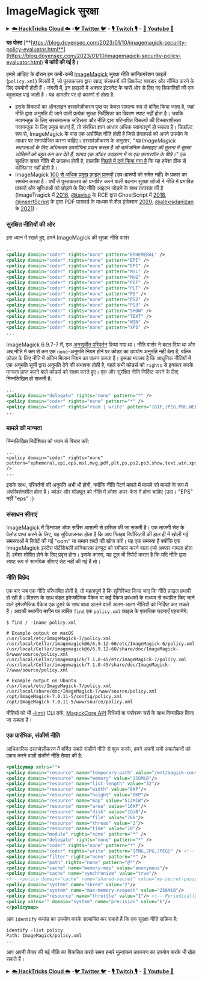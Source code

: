 # ImageMagick सुरक्षा

<details>

<summary><a href="https://cloud.hacktricks.xyz/pentesting-cloud/pentesting-cloud-methodology"><strong>☁️ HackTricks Cloud ☁️</strong></a> -<a href="https://twitter.com/hacktricks_live"><strong>🐦 Twitter 🐦</strong></a> - <a href="https://www.twitch.tv/hacktricks_live/schedule"><strong>🎙️ Twitch 🎙️</strong></a> - <a href="https://www.youtube.com/@hacktricks_LIVE"><strong>🎥 Youtube 🎥</strong></a></summary>

* क्या आप किसी **साइबर सुरक्षा कंपनी** में काम करते हैं? क्या आप अपनी **कंपनी को HackTricks में विज्ञापित** देखना चाहते हैं? या क्या आपको **PEASS की नवीनतम संस्करण या HackTricks को PDF में डाउनलोड करने का उपयोग** करने की इच्छा है? [**सदस्यता योजनाएं**](https://github.com/sponsors/carlospolop) की जांच करें!
* [**The PEASS Family**](https://opensea.io/collection/the-peass-family) की खोज करें, हमारा विशेष संग्रह [**NFTs**](https://opensea.io/collection/the-peass-family)
* [**आधिकारिक PEASS & HackTricks swag**](https://peass.creator-spring.com) प्राप्त करें
* [**💬**](https://emojipedia.org/speech-balloon/) [**Discord समूह**](https://discord.gg/hRep4RUj7f) या [**टेलीग्राम समूह**](https://t.me/peass) में **शामिल** हों या मुझे **Twitter** [**🐦**](https://github.com/carlospolop/hacktricks/tree/7af18b62b3bdc423e11444677a6a73d4043511e9/\[https:/emojipedia.org/bird/README.md)[**@carlospolopm**](https://twitter.com/hacktricks_live)** का पालन करें**.
* **अपने हैकिंग ट्रिक्स साझा करें, PRs सबमिट करके** [**hacktricks repo**](https://github.com/carlospolop/hacktricks) **और** [**hacktricks-cloud repo**](https://github.com/carlospolop/hacktricks-cloud) **को** [**hacktricks-cloud repo**](https://github.com/carlospolop/hacktricks-cloud) **में।**

</details>

**यह पोस्ट** [**https://blog.doyensec.com/2023/01/10/imagemagick-security-policy-evaluator.html**](https://blog.doyensec.com/2023/01/10/imagemagick-security-policy-evaluator.html) **से कॉपी की गई है।**

हमारे ऑडिट के दौरान हम कभी-कभी [ImageMagick](https://imagemagick.org/) सुरक्षा नीति कॉन्फ़िगरेशन फ़ाइलें (`policy.xml`) मिलती हैं, जो पुस्तकालय द्वारा खाद्य संसाधनों की डिफ़ॉल्ट व्यवहार और सीमित करने के लिए उपयोगी होती हैं। जंगली में, इन फ़ाइलों में अक्सर इंटरनेट के चारों ओर से लिए गए सिफारिशों की एक बहुतायत पाई जाती है। यह आमतौर पर दो कारणों से होता है:

* इसके विकल्पों का ऑनलाइन दस्तावेज़ीकरण पृष्ठ पर केवल सामान्य रूप से वर्णित किया जाता है, जहां नीति द्वारा अनुमति दी जाने वाली प्रत्येक सुरक्षा निर्देशिका का विवरण स्पष्ट नहीं होता है। जबकि नवागन्तुक के लिए संरचनात्मक जटिलता और नीति द्वारा परिभाषित विकल्पों की विस्तारशीलता नवागन्तुक के लिए प्रमुख बाधाएं हैं, तो संबंधित ज्ञान आधार अधिक स्वागतपूर्ण हो सकता है। डिफ़ॉल्ट रूप से, ImageMagick के पास एक असीमित नीति होती है जिसे डेवलपर्स को अपने उपयोग के आधार पर समायोजित करना चाहिए। दस्तावेज़ीकरण के अनुसार, _"यह ImageMagick स्थापनाओं के लिए अधिकतम उपयोगिता प्रदान करता है जो सार्वजनिक वेबसाइट की तुलना में सुरक्षा जोखिमों को बहुत कम कर देते हैं, शायद एक डॉकर उदाहरण में या एक फ़ायरवॉल के पीछे।"_ एक सुरक्षित सख्त नीति भी उपलब्ध होती है, हालांकि [पिछले में दर्ज किया गया है](https://www.synacktiv.com/en/publications/playing-with-imagetragick-like-its-2016.html) कि यह हमेशा ठीक से कॉन्फ़िगर नहीं होती है।
* ImageMagick [100 से अधिक प्रमुख फ़ाइल प्रारूपों](https://imagemagick.org/script/formats.php#supported) (उप-प्रारूपों को समेत नहीं) के प्रकार का समर्थन करता है। वर्षों से पुस्तकालय को प्रभावित करने वाली बदनाम सुरक्षा खोजों ने नीति में प्रभावित प्रारूपों और सुविधाओं को छोड़ने के लिए नीति आइटम जोड़ने के साथ तत्परता की है (ImageTragick में [2016](https://imagetragick.com/), [@taviso](https://twitter.com/taviso) के RCE द्वारा GhostScript में [2018](https://seclists.org/oss-sec/2018/q3/142), [@insertScript](https://twitter.com/insertScript) के द्वारा PDF पासवर्ड के माध्यम से शैल इंजेक्शन [2020](https://insert-script.blogspot.com/2020/11/imagemagick-shell-injection-via-pdf.html), [@alexisdanizan](https://twitter.com/alexisdanizan) के [2021](https://www.synacktiv.com/en/publications/playing-with-imagetragick-like-its-2016.html))।

### सुरक्षित नीतियों की ओर <a href="#towards-safer-policies" id="towards-safer-policies"></a>

इस ध्यान में रखते हुए, हमने ImageMagick की सुरक्षा नीति पार्सर
```xml
...
<policy domain="coder" rights="none" pattern="EPHEMERAL" />
<policy domain="coder" rights="none" pattern="EPI" />
<policy domain="coder" rights="none" pattern="EPS" />
<policy domain="coder" rights="none" pattern="MSL" />
<policy domain="coder" rights="none" pattern="MVG" />
<policy domain="coder" rights="none" pattern="PDF" />
<policy domain="coder" rights="none" pattern="PLT" />
<policy domain="coder" rights="none" pattern="PS" />
<policy domain="coder" rights="none" pattern="PS2" />
<policy domain="coder" rights="none" pattern="PS3" />
<policy domain="coder" rights="none" pattern="SHOW" />
<policy domain="coder" rights="none" pattern="TEXT" />
<policy domain="coder" rights="none" pattern="WIN" />
<policy domain="coder" rights="none" pattern="XPS" />
...
```
ImageMagick 6.9.7-7 में, एक [अनसूचीत परिवर्तन](https://blog.awm.jp/2017/02/09/imagemagick-en/) किया गया था। नीति पार्सर ने बदल दिया था और अब नीति में कम से कम एक `none`-अनुमति नियम होने पर कोडर का उपयोग अनुमति नहीं देता है, बल्कि कोडर के लिए नीति में अंतिम मिलान नियम का पालन करता है। इसका मतलब है कि आधुनिक नीतियों में एक अनुमति सूची द्वारा अनुमति देने की संभावना होती है, पहले सभी कोडर्स को `rights` से इनकार करके मान्यता प्राप्त करने वाले कोडर्स को सक्षम करते हुए। एक और सुरक्षित नीति निर्दिष्ट करने के लिए निम्नलिखित हो सकती है:
```xml
...
<policy domain="delegate" rights="none" pattern="*" />
<policy domain="coder" rights="none" pattern="*" />
<policy domain="coder" rights="read | write" pattern="{GIF,JPEG,PNG,WEBP}" />
...
```
### मामले की मान्यता <a href="#case-sensitivity" id="case-sensitivity"></a>

निम्नलिखित निर्देशिका को ध्यान से विचार करें:
```
...
<policy domain="coder" rights="none" pattern="ephemeral,epi,eps,msl,mvg,pdf,plt,ps,ps2,ps3,show,text,win,xps" />
...
```
इसके साथ, परिवर्तनों की अनुमति अभी भी होगी, क्योंकि नीति पैटर्न मामले में मामले को मामले के रूप में अपरिवर्तनशील होता है। कोडर और मॉड्यूल को नीति में हमेशा अपर-केस में होना चाहिए (उदा। "EPS" नहीं "eps"।)

### संसाधन सीमाएं <a href="#resource-limits" id="resource-limits"></a>

ImageMagick में डिनायल ऑफ सर्विस आसानी से हासिल की जा सकती है। एक ताजगी सेट के पेलोड प्राप्त करने के लिए, यह सुविधाजनक होता है कि आप गितहब रिपॉजिटरी की हाल ही में खोली गई समस्याओं में रिपोर्ट की गई "oom" या समान शब्दों की खोज करें। यह एक समस्या है क्योंकि एक ImageMagick इंस्टेंस पोटेंशियली हानिकारक इनपुट को स्वीकार करने वाला (जो अक्सर मामला होता है) हमेशा शोषित होने के लिए प्रवृत्त होगा। इसके कारण, यह टूल भी रिपोर्ट करता है कि यदि नीति द्वारा स्पष्ट रूप से सामयिक सीमाएं सेट नहीं की गई हैं तो।

### नीति विछेद <a href="#policy-fragmentation" id="policy-fragmentation"></a>

एक बार जब एक नीति परिभाषित होती है, तो महत्वपूर्ण है कि सुनिश्चित किया जाए कि नीति फ़ाइल प्रभावी हो रही है। वितरण के साथ बंडल इमेजमैजिक पैकेज या कई पैकेज प्रबंधकों के माध्यम से स्थापित किए जाने वाले इमेजमैजिक पैकेज एक दूसरे के साथ बाधा डालने वाली अलग-अलग नीतियों को निर्दिष्ट कर सकते हैं। आपकी स्थानीय मशीन पर त्वरित `find` एक `policy.xml` फ़ाइल के एकाधिक घटनाएँ पहचानेंगे:
```shell-session
$ find / -iname policy.xml

# Example output on macOS
/usr/local/etc/ImageMagick-7/policy.xml
/usr/local/Cellar/imagemagick@6/6.9.12-60/etc/ImageMagick-6/policy.xml
/usr/local/Cellar/imagemagick@6/6.9.12-60/share/doc/ImageMagick-6/www/source/policy.xml
/usr/local/Cellar/imagemagick/7.1.0-45/etc/ImageMagick-7/policy.xml
/usr/local/Cellar/imagemagick/7.1.0-45/share/doc/ImageMagick-7/www/source/policy.xml

# Example output on Ubuntu
/usr/local/etc/ImageMagick-7/policy.xml
/usr/local/share/doc/ImageMagick-7/www/source/policy.xml
/opt/ImageMagick-7.0.11-5/config/policy.xml
/opt/ImageMagick-7.0.11-5/www/source/policy.xml

```
नीतियों को भी [-limit](https://imagemagick.org/script/command-line-options.php#limit) CLI तर्क, [MagickCore API](https://imagemagick.org/api/resource.php#SetMagickResourceLimit) विधियों या पर्यावरण चरों के साथ विन्यासित किया जा सकता है।

### एक प्रारंभिक, संकीर्ण नीति <a href="#a-starter-restrictive-policy" id="a-starter-restrictive-policy"></a>

आधिकारिक दस्तावेज़ीकरण में वर्णित सबसे संकीर्ण नीति से शुरू करके, हमने अपनी सभी अवलोकनों को एकत्र करने वाली संकीर्ण नीति तैयार की है:
```xml
<policymap xmlns="">
<policy domain="resource" name="temporary-path" value="/mnt/magick-conversions-with-restrictive-permissions"/> <!-- the location should only be accessible to the low-privileged user running ImageMagick -->
<policy domain="resource" name="memory" value="256MiB"/>
<policy domain="resource" name="list-length" value="32"/>
<policy domain="resource" name="width" value="8KP"/>
<policy domain="resource" name="height" value="8KP"/>
<policy domain="resource" name="map" value="512MiB"/>
<policy domain="resource" name="area" value="16KP"/>
<policy domain="resource" name="disk" value="1GiB"/>
<policy domain="resource" name="file" value="768"/>
<policy domain="resource" name="thread" value="2"/>
<policy domain="resource" name="time" value="10"/>
<policy domain="module" rights="none" pattern="*" />
<policy domain="delegate" rights="none" pattern="*" />
<policy domain="coder" rights="none" pattern="*" />
<policy domain="coder" rights="write" pattern="{PNG,JPG,JPEG}" /> <!-- your restricted set of acceptable formats, set your rights needs -->
<policy domain="filter" rights="none" pattern="*" />
<policy domain="path" rights="none" pattern="@*"/>
<policy domain="cache" name="memory-map" value="anonymous"/>
<policy domain="cache" name="synchronize" value="true"/>
<!-- <policy domain="cache" name="shared-secret" value="my-secret-passphrase" stealth="True"/> Only needed for distributed pixel cache spanning multiple servers -->
<policy domain="system" name="shred" value="2"/>
<policy domain="system" name="max-memory-request" value="256MiB"/>
<policy domain="resource" name="throttle" value="1"/> <!-- Periodically yield the CPU for at least the time specified in ms -->
<policy xmlns="" domain="system" name="precision" value="6"/>
</policymap>
```
आप `identify` कमांड का उपयोग करके सत्यापित कर सकते हैं कि एक सुरक्षा नीति सक्रिय है:
```
identify -list policy
Path: ImageMagick/policy.xml
...
```
आप अपनी तैयार की गई नीति का विकसित करते समय हमारे मूल्यांकन उपकरण का उपयोग करके भी खेल सकते हैं।

<details>

<summary><a href="https://cloud.hacktricks.xyz/pentesting-cloud/pentesting-cloud-methodology"><strong>☁️ HackTricks Cloud ☁️</strong></a> -<a href="https://twitter.com/hacktricks_live"><strong>🐦 Twitter 🐦</strong></a> - <a href="https://www.twitch.tv/hacktricks_live/schedule"><strong>🎙️ Twitch 🎙️</strong></a> - <a href="https://www.youtube.com/@hacktricks_LIVE"><strong>🎥 Youtube 🎥</strong></a></summary>

* क्या आप एक **साइबर सुरक्षा कंपनी** में काम करते हैं? क्या आप अपनी **कंपनी को HackTricks में विज्ञापित** देखना चाहते हैं? या क्या आपको **PEASS के नवीनतम संस्करण या HackTricks को PDF में डाउनलोड करने का उपयोग** करने की इच्छा है? [**सदस्यता योजनाएं**](https://github.com/sponsors/carlospolop) की जांच करें!
* [**The PEASS Family**](https://opensea.io/collection/the-peass-family) की खोज करें, हमारा विशेष [**NFT संग्रह**](https://opensea.io/collection/the-peass-family) देखें
* [**आधिकारिक PEASS & HackTricks swag**](https://peass.creator-spring.com) प्राप्त करें
* **शामिल हों** [**💬**](https://emojipedia.org/speech-balloon/) [**Discord समूह**](https://discord.gg/hRep4RUj7f) या [**टेलीग्राम समूह**](https://t.me/peass) में या मुझे **Twitter** पर **फ़ॉलो** करें [**🐦**](https://github.com/carlospolop/hacktricks/tree/7af18b62b3bdc423e11444677a6a73d4043511e9/\[https:/emojipedia.org/bird/README.md)[**@carlospolopm**](https://twitter.com/hacktricks_live)**.**
* **हैकिंग ट्रिक्स साझा करें और PR जमा करके** [**hacktricks repo**](https://github.com/carlospolop/hacktricks) **और** [**hacktricks-cloud repo**](https://github.com/carlospolop/hacktricks-cloud) **को**।

</details>
